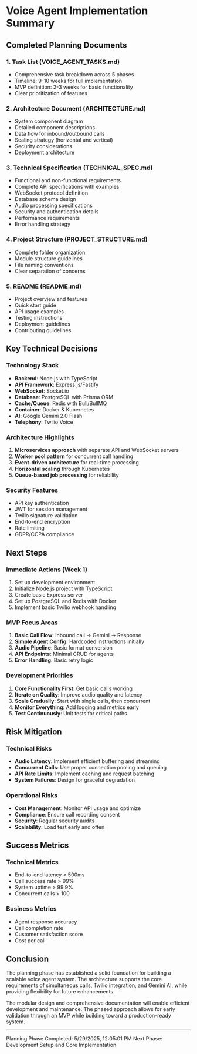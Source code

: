# Voice Agent Implementation Summary

## Completed Planning Documents

### 1. Task List (VOICE_AGENT_TASKS.md)
- Comprehensive task breakdown across 5 phases
- Timeline: 9-10 weeks for full implementation
- MVP definition: 2-3 weeks for basic functionality
- Clear prioritization of features

### 2. Architecture Document (ARCHITECTURE.md)
- System component diagram
- Detailed component descriptions
- Data flow for inbound/outbound calls
- Scaling strategy (horizontal and vertical)
- Security considerations
- Deployment architecture

### 3. Technical Specification (TECHNICAL_SPEC.md)
- Functional and non-functional requirements
- Complete API specifications with examples
- WebSocket protocol definition
- Database schema design
- Audio processing specifications
- Security and authentication details
- Performance requirements
- Error handling strategy

### 4. Project Structure (PROJECT_STRUCTURE.md)
- Complete folder organization
- Module structure guidelines
- File naming conventions
- Clear separation of concerns

### 5. README (README.md)
- Project overview and features
- Quick start guide
- API usage examples
- Testing instructions
- Deployment guidelines
- Contributing guidelines

## Key Technical Decisions

### Technology Stack
- **Backend**: Node.js with TypeScript
- **API Framework**: Express.js/Fastify
- **WebSocket**: Socket.io
- **Database**: PostgreSQL with Prisma ORM
- **Cache/Queue**: Redis with Bull/BullMQ
- **Container**: Docker & Kubernetes
- **AI**: Google Gemini 2.0 Flash
- **Telephony**: Twilio Voice

### Architecture Highlights
1. **Microservices approach** with separate API and WebSocket servers
2. **Worker pool pattern** for concurrent call handling
3. **Event-driven architecture** for real-time processing
4. **Horizontal scaling** through Kubernetes
5. **Queue-based job processing** for reliability

### Security Features
- API key authentication
- JWT for session management
- Twilio signature validation
- End-to-end encryption
- Rate limiting
- GDPR/CCPA compliance

## Next Steps

### Immediate Actions (Week 1)
1. Set up development environment
2. Initialize Node.js project with TypeScript
3. Create basic Express server
4. Set up PostgreSQL and Redis with Docker
5. Implement basic Twilio webhook handling

### MVP Focus Areas
1. **Basic Call Flow**: Inbound call → Gemini → Response
2. **Simple Agent Config**: Hardcoded instructions initially
3. **Audio Pipeline**: Basic format conversion
4. **API Endpoints**: Minimal CRUD for agents
5. **Error Handling**: Basic retry logic

### Development Priorities
1. **Core Functionality First**: Get basic calls working
2. **Iterate on Quality**: Improve audio quality and latency
3. **Scale Gradually**: Start with single calls, then concurrent
4. **Monitor Everything**: Add logging and metrics early
5. **Test Continuously**: Unit tests for critical paths

## Risk Mitigation

### Technical Risks
- **Audio Latency**: Implement efficient buffering and streaming
- **Concurrent Calls**: Use proper connection pooling and queuing
- **API Rate Limits**: Implement caching and request batching
- **System Failures**: Design for graceful degradation

### Operational Risks
- **Cost Management**: Monitor API usage and optimize
- **Compliance**: Ensure call recording consent
- **Security**: Regular security audits
- **Scalability**: Load test early and often

## Success Metrics

### Technical Metrics
- End-to-end latency < 500ms
- Call success rate > 99%
- System uptime > 99.9%
- Concurrent calls > 100

### Business Metrics
- Agent response accuracy
- Call completion rate
- Customer satisfaction score
- Cost per call

## Conclusion

The planning phase has established a solid foundation for building a scalable voice agent system. The architecture supports the core requirements of simultaneous calls, Twilio integration, and Gemini AI, while providing flexibility for future enhancements.

The modular design and comprehensive documentation will enable efficient development and maintenance. The phased approach allows for early validation through an MVP while building toward a production-ready system.

---

Planning Phase Completed: 5/29/2025, 12:05:01 PM
Next Phase: Development Setup and Core Implementation